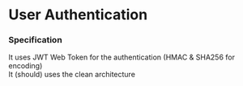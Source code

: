 # User Authentication

### Specification
It uses JWT Web Token for the authentication (HMAC & SHA256 for encoding)  
It (should) uses the clean architecture
